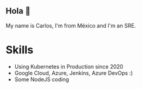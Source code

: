 <!--
**karlosarr/karlosarr** is a ✨ _special_ ✨ repository because its `README.md` (this file) appears on your GitHub profile.

Here are some ideas to get you started:

- 🔭 I’m currently working on ...
- 🌱 I’m currently learning ...
- 👯 I’m looking to collaborate on ...
- 🤔 I’m looking for help with ...
- 💬 Ask me about ...
- 📫 How to reach me: ...
- 😄 Pronouns: ...
- ⚡ Fun fact: ...
-->


## Hola 👋

My name is Carlos, I'm from México and I'm an SRE.

<!--* Currently working for [@hyphametrics](https://www.hyphametrics.com/) as a Staff SRE-->

# Skills

* Using Kubernetes in Production since 2020
* Google Cloud, Azure, Jenkins, Azure DevOps  :) 
* Some NodeJS coding
